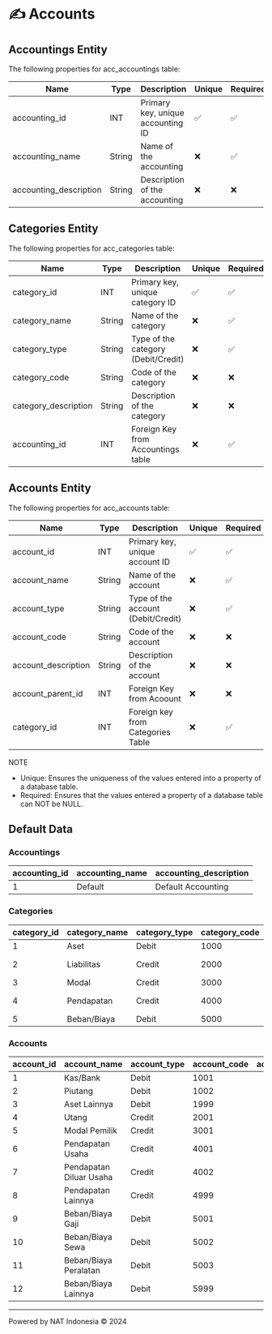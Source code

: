 # ✍️ Accounts

## Accountings Entity
The following properties for acc_accountings table:

| Name                      | Type      | Description                               | Unique | Required  |
|---------------------------|-----------|-------------------------------------------|--------|-----------|
| accounting_id             | INT       | Primary key, unique accounting ID         |   ✅   |    ✅    |
| accounting_name           | String    | Name of the accounting                    |   ❌   |    ✅    |
| accounting_description    | String    | Description of the accounting             |   ❌   |    ❌    |


## Categories Entity
The following properties for acc_categories table:

| Name                      | Type      | Description                               | Unique | Required  |
|---------------------------|-----------|-------------------------------------------|--------|-----------|
| category_id               | INT       | Primary key, unique category ID           |   ✅   |    ✅    |
| category_name             | String    | Name of the category                      |   ❌   |    ✅    |
| category_type             | String    | Type of the category (Debit/Credit)       |   ❌   |    ✅    |
| category_code             | String    | Code of the category                      |   ❌   |    ❌    |
| category_description      | String    | Description of the category               |   ❌   |    ❌    |
| accounting_id             | INT       | Foreign Key from Accountings table        |   ❌   |    ✅    |


## Accounts Entity
The following properties for acc_accounts table:

| Name                      | Type      | Description                                           | Unique | Required  |
|---------------------------|-----------|-------------------------------------------------------|--------|-----------|
| account_id                | INT       | Primary key, unique account ID                        |   ✅   |    ✅    |
| account_name              | String    | Name of the account                                   |   ❌   |    ✅    |
| account_type              | String    | Type of the account (Debit/Credit)                    |   ❌   |    ✅    |
| account_code              | String    | Code of the account                                   |   ❌   |    ❌    |
| account_description       | String    | Description of the account                            |   ❌   |    ❌    |
| account_parent_id         | INT       | Foreign Key from Acoount                              |   ❌   |    ❌    |
| category_id               | INT       | Foreign key from Categories Table                     |   ❌   |    ✅    |


NOTE
- Unique: Ensures the uniqueness of the values entered into a property of a database table.
- Required: Ensures that the values entered a property of a database table can NOT be NULL.


## Default Data

### Accountings
| accounting_id | accounting_name          | accounting_description    |
|---------------|--------------------------|---------------------------|
| 1             | Default                  | Default Accounting        |


### Categories
| category_id | category_name          | category_type   | category_code | category_description          |
|-------------|------------------------|-----------------|---------------|-------------------------------|
| 1           | Aset                   | Debit           | 1000          | Aset (Aktiva/Harta)            |
| 2           | Liabilitas             | Credit          | 2000          | Liabilitas (Pasiva/Kewajiban)  |
| 3           | Modal                  | Credit          | 3000          | Modal (Ekuitas)                |
| 4           | Pendapatan             | Credit          | 4000          | Pendapatan (Revenue)           |
| 5           | Beban/Biaya            | Debit           | 5000          | Beban (Biaya)                  |

### Accounts
| account_id | account_name            | account_type   | account_code | account_description    | account_parent_id | category_id |
|------------|-------------------------|----------------|--------------|------------------------|-------------------|-------------|
| 1          | Kas/Bank                | Debit          | 1001         |                        |                   | 1           |
| 2          | Piutang                 | Debit          | 1002         |                        |                   | 1           |
| 3          | Aset Lainnya            | Debit          | 1999         |                        |                   | 1           |
| 4          | Utang                   | Credit         | 2001         |                        |                   | 2           |
| 5          | Modal Pemilik           | Credit         | 3001         |                        |                   | 3           |
| 6          | Pendapatan Usaha        | Credit         | 4001         |                        |                   | 4           |
| 7          | Pendapatan Diluar Usaha | Credit         | 4002         |                        |                   | 4           |
| 8          | Pendapatan Lainnya      | Credit         | 4999         |                        |                   | 4           |
| 9          | Beban/Biaya Gaji        | Debit          | 5001         |                        |                   | 5           |
| 10         | Beban/Biaya Sewa        | Debit          | 5002         |                        |                   | 5           |
| 11         | Beban/Biaya Peralatan   | Debit          | 5003         |                        |                   | 5           |
| 12         | Beban/Biaya Lainnya     | Debit          | 5999         |                        |                   | 5           |


---
Powered by NAT Indonesia © 2024
